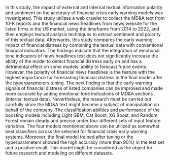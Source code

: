 In this study, the impact of external and internal textual information polarity and sentiment on the accuracy of financial crisis early warning models was investigated. This study utilizes a web crawler to collect the MD&A text from 10-K reports and the financial news headlines from news website for the listed firms in the US market, using the timeframe from 2014 to 2022, and then employs textual analysis techniques to extract sentiment and polarity of this textual data. Afterwards, this study compares the early warning impact of financial distress by combining the textual data with conventional financial indicators.
The findings indicate that the integration of emotional tone indicators of news headlines text does not significantly increase the ability of the model to detect financial distress early on and has a detrimental effect on some models' ability to forecast future events. However, the polarity of financial news headlines is the feature with the highest importance for forecasting financial distress in the final model after the hyperparameters tuning. The next finding is that the early warning signals of financial distress of listed companies can be improved and made more accurate by adding emotional tone indications of MD&A sections (internal textual data). Nevertheless, the research must be carried out carefully since the MD&A text might become a subject of manipulation on behalf of the company. 
The classification abilities and performance of the boosting models including Light GBM, Cat Boost, XG Boost, and Random Forest remain steady and precise under four different sets of input feature variables. The four models mentioned above can be utilized as somewhat best classifiers across the selected for financial crisis early warning systems. Moreover, the final model trained after tuning or the hyperparameters showed the high accuracy (more than 90%) in the test set and a positive recall. This model might be considered as the object for future research and modeling on different datasets. 
